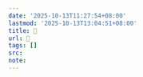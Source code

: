 ```yaml
---
date: '2025-10-13T11:27:54+08:00'
lastmod: '2025-10-13T13:04:51+08:00'
title: 󰚞
url: 󰚞
tags: []
src:
note:
---
```

